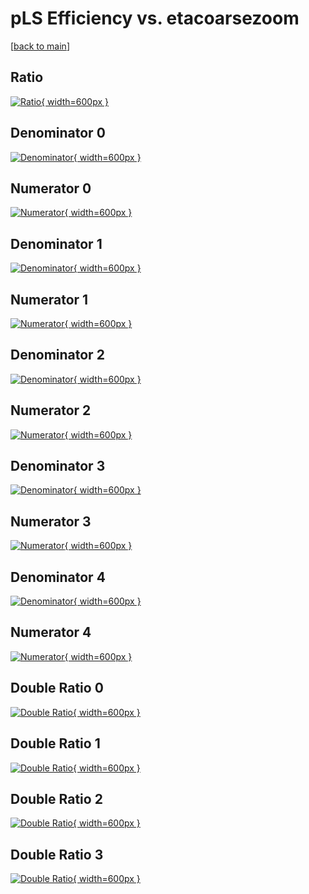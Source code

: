 # pLS Efficiency vs. etacoarsezoom

[[back to main](./)]



## Ratio

[![Ratio](../mtv/var/pLS_vtr_211_-1_eff_etacoarsezoom.png){ width=600px }](../mtv/var/pLS_vtr_211_-1_eff_etacoarsezoom.pdf)

## Denominator 0

[![Denominator](../mtv/den/pLS_vtr_211_-1_eff_etacoarsezoom_den0.png){ width=600px }](../mtv/den/pLS_vtr_211_-1_eff_etacoarsezoom_den0.pdf)

## Numerator 0

[![Numerator](../mtv/num/pLS_vtr_211_-1_eff_etacoarsezoom_num0.png){ width=600px }](../mtv/num/pLS_vtr_211_-1_eff_etacoarsezoom_num0.pdf)

## Denominator 1

[![Denominator](../mtv/den/pLS_vtr_211_-1_eff_etacoarsezoom_den1.png){ width=600px }](../mtv/den/pLS_vtr_211_-1_eff_etacoarsezoom_den1.pdf)

## Numerator 1

[![Numerator](../mtv/num/pLS_vtr_211_-1_eff_etacoarsezoom_num1.png){ width=600px }](../mtv/num/pLS_vtr_211_-1_eff_etacoarsezoom_num1.pdf)

## Denominator 2

[![Denominator](../mtv/den/pLS_vtr_211_-1_eff_etacoarsezoom_den2.png){ width=600px }](../mtv/den/pLS_vtr_211_-1_eff_etacoarsezoom_den2.pdf)

## Numerator 2

[![Numerator](../mtv/num/pLS_vtr_211_-1_eff_etacoarsezoom_num2.png){ width=600px }](../mtv/num/pLS_vtr_211_-1_eff_etacoarsezoom_num2.pdf)

## Denominator 3

[![Denominator](../mtv/den/pLS_vtr_211_-1_eff_etacoarsezoom_den3.png){ width=600px }](../mtv/den/pLS_vtr_211_-1_eff_etacoarsezoom_den3.pdf)

## Numerator 3

[![Numerator](../mtv/num/pLS_vtr_211_-1_eff_etacoarsezoom_num3.png){ width=600px }](../mtv/num/pLS_vtr_211_-1_eff_etacoarsezoom_num3.pdf)

## Denominator 4

[![Denominator](../mtv/den/pLS_vtr_211_-1_eff_etacoarsezoom_den4.png){ width=600px }](../mtv/den/pLS_vtr_211_-1_eff_etacoarsezoom_den4.pdf)

## Numerator 4

[![Numerator](../mtv/num/pLS_vtr_211_-1_eff_etacoarsezoom_num4.png){ width=600px }](../mtv/num/pLS_vtr_211_-1_eff_etacoarsezoom_num4.pdf)

## Double Ratio 0

[![Double Ratio](../mtv/ratio/pLS_vtr_211_-1_eff_etacoarsezoom_ratio0.png){ width=600px }](../mtv/ratio/pLS_vtr_211_-1_eff_etacoarsezoom_ratio0.pdf)

## Double Ratio 1

[![Double Ratio](../mtv/ratio/pLS_vtr_211_-1_eff_etacoarsezoom_ratio1.png){ width=600px }](../mtv/ratio/pLS_vtr_211_-1_eff_etacoarsezoom_ratio1.pdf)

## Double Ratio 2

[![Double Ratio](../mtv/ratio/pLS_vtr_211_-1_eff_etacoarsezoom_ratio2.png){ width=600px }](../mtv/ratio/pLS_vtr_211_-1_eff_etacoarsezoom_ratio2.pdf)

## Double Ratio 3

[![Double Ratio](../mtv/ratio/pLS_vtr_211_-1_eff_etacoarsezoom_ratio3.png){ width=600px }](../mtv/ratio/pLS_vtr_211_-1_eff_etacoarsezoom_ratio3.pdf)

